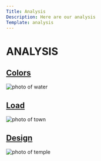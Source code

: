 ```yaml
---
Title: Analysis
Description: Here are our analysis
Template: analysis
---
```


<div class="analysis-box analysis">
    <h1>ANALYSIS</h1>
</div>

<div class="analysis-box color">
    <a href="analysis/01_colors"><h2>Colors</h2></a>
    <img src="%base_url%/assets/img/color2.jpg" alt="photo of water">
</div>

<div class="analysis-box load">
    <a href="analysis/02_load"><h2>Load</h2></a>
    <img src="%base_url%/assets/img/load.jpg" alt="photo of town">
</div>

<div class="analysis-box design">
    <a href="analysis/03_design_principles"><h2>Design</h2></a>
    <img src="%base_url%/assets/img/design2.jpg" alt="photo of temple">
</div>
